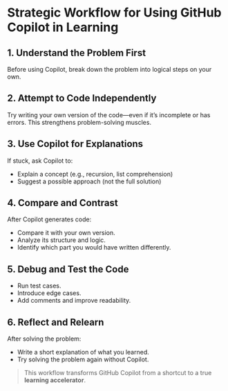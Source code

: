 <!-- Copilot Prompt: "Create a decision tree workflow to describe how to effectively use Copilot in education." -->

# Strategic Workflow for Using GitHub Copilot in Learning

## 1. Understand the Problem First
Before using Copilot, break down the problem into logical steps on your own.

## 2. Attempt to Code Independently
Try writing your own version of the code—even if it’s incomplete or has errors. This strengthens problem-solving muscles.

## 3. Use Copilot for Explanations
If stuck, ask Copilot to:
- Explain a concept (e.g., recursion, list comprehension)
- Suggest a possible approach (not the full solution)

## 4. Compare and Contrast
After Copilot generates code:
- Compare it with your own version.
- Analyze its structure and logic.
- Identify which part you would have written differently.

## 5. Debug and Test the Code
- Run test cases.
- Introduce edge cases.
- Add comments and improve readability.

## 6. Reflect and Relearn
After solving the problem:
- Write a short explanation of what you learned.
- Try solving the problem again without Copilot.

> This workflow transforms GitHub Copilot from a shortcut to a true **learning accelerator**.
